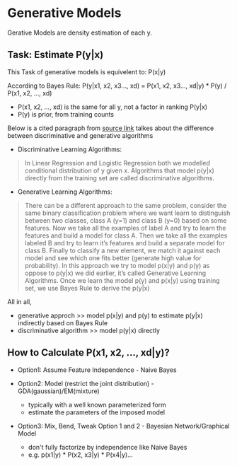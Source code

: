 # Generative Models

Gerative Models are density estimation of each y.

## Task: Estimate P(y|x)

This Task of generative models is equivelent to: P(x|y)

According to Bayes Rule: P(y|x1, x2, x3..., xd) = P(x1, x2, x3..., xd|y) * P(y) / P(x1, x2, ..., xd)
* P(x1, x2, ..., xd) is the same for all y, not a factor in ranking P(y|x)
* P(y) is prior, from training counts

Below is a cited paragraph from [source link](https://towardsdatascience.com/gaussian-discriminant-analysis-an-example-of-generative-learning-algorithms-2e336ba7aa5c) talkes about the difference between discriminative and generative algorithms

* Discriminative Learning Algorithms: 

>In Linear Regression and Logistic Regression both we modelled conditional distribution of y given x. Algorithms that model p(y|x) directly from the training set are called discriminative algorithms. 

* Generative Learning Algorithms: 

>There can be a different approach to the same problem, consider the same binary classification problem where we want learn to distinguish between two classes, class A (y=1) and class B (y=0) based on some features. Now we take all the examples of label A and try to learn the features and build a model for class A. Then we take all the examples labeled B and try to learn it’s features and build a separate model for class B. Finally to classify a new element, we match it against each model and see which one fits better (generate high value for probability). In this approach we try to model p(x|y) and p(y) as oppose to p(y|x) we did earlier, it’s called Generative Learning Algorithms. Once we learn the model p(y) and p(x|y) using training set, we use Bayes Rule to derive the p(y|x) 

All in all, 
* generative approch >> model p(x|y) and p(y) to estimate p(y|x) indirectly based on Bayes Rule
* discriminative algorithm >> model p(y|x) directly

## How to Calculate P(x1, x2, ..., xd|y)?

- Option1: Assume Feature Independence - Naive Bayes

- Option2: Model (restrict the joint distribution) - GDA(gaussian)/EM(mixture)
  
  - typically with a well known parameterized form
  - estimate the parameters of the imposed model

- Option3: Mix, Bend, Tweak Option 1 and 2 - Bayesian Network/Graphical Model
  
  - don't fully factorize by independence like Naive Bayes
  - e.g. p(x1|y) * P(x2, x3|y) * P(x4|y)...


